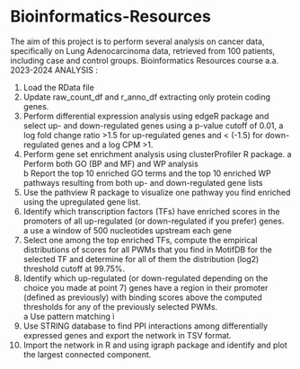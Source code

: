 # Bioinformatics-Resources
The aim of this project is to perform several analysis on cancer data, specifically on Lung Adenocarcinoma data, retrieved from 100 patients, including case and control groups. Bioinformatics Resources course a.a. 2023-2024
ANALYSIS : 
1. Load the RData file
2. Update raw_count_df and r_anno_df extracting only protein coding genes.  
3. Perform differential expression analysis using edgeR package and select up- and 
down-regulated genes using a p-value cutoff of 0.01, a log fold change ratio >1.5 for 
up-regulated genes and < (-1.5) for down-regulated genes and a log CPM >1.
4. Perform gene set enrichment analysis using clusterProfiler R package. 
a Perform both GO (BP and MF) and WP analysis  
b Report the top 10 enriched GO terms and the top 10 enriched WP pathways 
resulting from both up- and down-regulated gene lists 
5. Use the pathview R package to visualize one pathway you find enriched using the 
upregulated gene list.  
6. Identify which transcription factors (TFs) have enriched scores in the promoters of all 
up-regulated (or down-regulated if you prefer) genes.  
a use a window of 500 nucleotides upstream each gene  
7. Select one among the top enriched TFs, compute the empirical distributions of scores 
for all PWMs that you find in MotifDB for the selected TF and determine for all of 
them the distribution (log2) threshold cutoff at 99.75%. 
8. Identify which up-regulated (or down-regulated depending on the choice you made 
at point 7) genes have a region in their promoter (defined as previously) with binding 
scores above the computed thresholds for any of the previously selected PWMs.  
a Use pattern matching ì
9. Use STRING database to find PPI interactions among differentially expressed genes 
and export the network in TSV format.  
10.  Import the network in R and using igraph package and identify and plot the largest 
connected component.  

